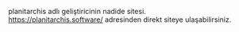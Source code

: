 planitarchis adlı geliştiricinin nadide sitesi.<br>
https://planitarchis.software/ adresinden direkt siteye ulaşabilirsiniz.
